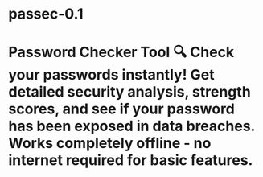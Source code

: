 # passec-0.1
# Password Checker Tool 🔍  Check your passwords instantly! Get detailed security analysis, strength scores, and see if your password has been exposed in data breaches. Works completely offline - no internet required for basic features.
